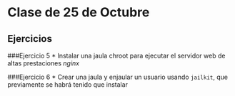 Clase de 25 de Octubre
=====================

Ejercicios
----------


###Ejercicio 5
    * Instalar una jaula chroot para ejecutar el servidor web de altas prestaciones *nginx*


###Ejercicio 6
    * Crear una jaula y enjaular un usuario usando `jailkit`, que previamente se habrá tenido que instalar

    
